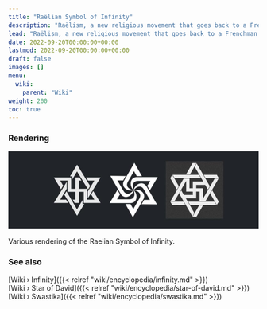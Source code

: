 ```yaml
---
title: "Raëlian Symbol of Infinity"
description: "Raëlism, a new religious movement that goes back to a Frenchman that avowedly met the representative of an extraterrestrial civilization, Yahweh, features a symbol that interlaces the Swastika within a Star of David, two ancient symbols both with a long historical track record, that is thought to represent two core aspects of Infinity. Infinity itself being the idea the most accurate descriptor of the physcality of reality. These two core aspects are the infinity of time symbolized by the Swastika and the infinity of space symbolized by the Star of David."
lead: "Raëlism, a new religious movement that goes back to a Frenchman that avowedly met the representative of an extraterrestrial civilization, Yahweh, features a symbol that interlaces the Swastika within a Star of David, two ancient symbols both with a long historical track record, that is thought to represent two core aspects of Infinity. Infinity itself being the idea the most accurate descriptor of the physcality of reality. These two core aspects are the infinity of time symbolized by the Swastika and the infinity of space symbolized by the Star of David."
date: 2022-09-20T00:00:00+00:00
lastmod: 2022-09-20T00:00:00+00:00
draft: false
images: []
menu:
  wiki:
    parent: "Wiki"
weight: 200
toc: true
---
```


### Rendering

![Image](images/renderings-raelian-symbol-of-infinity.jpg "rendering-raelian-symbol-of-infinity")

Various rendering of the Raelian Symbol of Infinity.

### See also

[Wiki › Infinity]({{< relref "wiki/encyclopedia/infinity.md" >}})</br>
[Wiki › Star of David]({{< relref "wiki/encyclopedia/star-of-david.md" >}})</br>
[Wiki › Swastika]({{< relref "wiki/encyclopedia/swastika.md" >}})</br>
